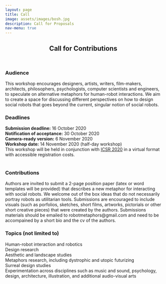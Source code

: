 ```yaml
---
layout: page
title: Call
image: assets/images/bosh.jpg
description: Call for Proposals
nav-menu: true
---
```


<!-- Main -->
<div id="main" class="alt">

<!-- One -->
<section id="one">
	<div class="inner">
		<header class="major">
			<h1>Call for Contributions</h1>
		</header>

<!-- Content -->
<div class="row">
	<div class="6u 12u$(small)">
		<h3>Audience</h3>
		<p>This workshop encourages designers, artists, writers, film-makers, architects, philosophers, psychologists, computer scientists and engineers, to speculate on alternative metaphors for human-robot interactions. We aim to create a space for discussing different perspectives on how to design social robots that goes beyond the current, singular notion of social robots.</p>
	</div>
	<div class="6u 12u$(small)">
		<h3> Deadlines</h3>
		<p><b>Submission deadline:</b> 16 October 2020<br>
		<b>Notification of acceptance:</b> 30 October 2020<br>
		<b>Camera-ready version:</b> 6 November 2020<br>
		<b>Workshop date:</b> 14 November 2020 (half-day workshop)<br>
		This workshop will be held in conjunction with <a href="https://sites.psu.edu/icsr2020/">ICSR 2020</a> in a virtual format with accessible registration costs. <br>
		<br></p>
	</div>
	<div class="6u 12u$(small)">
		<h3>Contributions</h3>
		<p>Authors are invited to submit a 2-page position paper (latex or word templates will be provided) that describes a new metaphor for interacting with social robots. We welcome out of the box ideas that do not necessarily portray robots as utilitarian tools. Submissions are encouraged to include visuals (such as porfolios, sketches, short films, artworks, pictorials or other short creative pieces) that were created by the authors. Submissions materials should be emailed to robotmetaphors@gmail.com and need to be accompained by a short bio and the cv of the authors. </p>
	</div>
	<div class="6u$ 12u$(small)">
		<h3>Topics (not limited to)</h3>
		<p>Human-robot interaction and robotics<br>
		Design research<br>
		Aesthetic and landscape studies<br>
		Metaphors research, including dystrophic and utopic futurizing<br>
		Surreal design studies<br>
		Experimentation across disciplines such as music and sound, psychology, design, architecture, illustration, and additional audio-visual arts</p>

	
	
